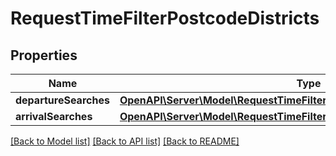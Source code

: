 # RequestTimeFilterPostcodeDistricts

## Properties
Name | Type | Description | Notes
------------ | ------------- | ------------- | -------------
**departureSearches** | [**OpenAPI\Server\Model\RequestTimeFilterPostcodeDistrictsDepartureSearch**](RequestTimeFilterPostcodeDistrictsDepartureSearch.md) |  | [optional] 
**arrivalSearches** | [**OpenAPI\Server\Model\RequestTimeFilterPostcodeDistrictsArrivalSearch**](RequestTimeFilterPostcodeDistrictsArrivalSearch.md) |  | [optional] 

[[Back to Model list]](../README.md#documentation-for-models) [[Back to API list]](../README.md#documentation-for-api-endpoints) [[Back to README]](../README.md)


